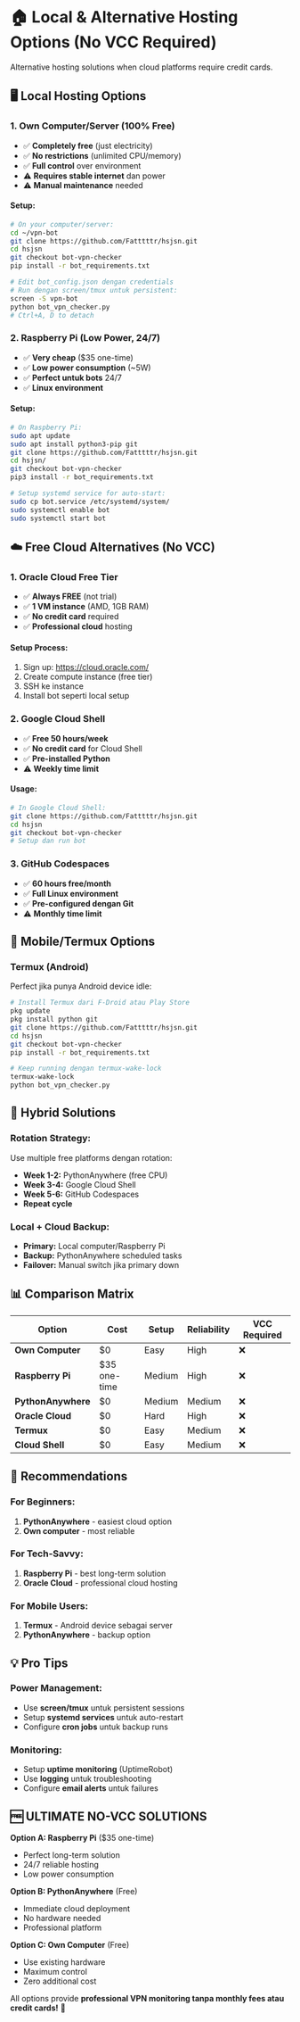 # 🏠 Local & Alternative Hosting Options (No VCC Required)

Alternative hosting solutions when cloud platforms require credit cards.

## 🖥️ Local Hosting Options

### **1. Own Computer/Server (100% Free)**
- ✅ **Completely free** (just electricity)
- ✅ **No restrictions** (unlimited CPU/memory)
- ✅ **Full control** over environment
- ⚠️ **Requires stable internet** dan power
- ⚠️ **Manual maintenance** needed

#### **Setup:**
```bash
# On your computer/server:
cd ~/vpn-bot
git clone https://github.com/Fatttttr/hsjsn.git
cd hsjsn
git checkout bot-vpn-checker
pip install -r bot_requirements.txt

# Edit bot_config.json dengan credentials
# Run dengan screen/tmux untuk persistent:
screen -S vpn-bot
python bot_vpn_checker.py
# Ctrl+A, D to detach
```

### **2. Raspberry Pi (Low Power, 24/7)**
- ✅ **Very cheap** ($35 one-time)
- ✅ **Low power consumption** (~5W)
- ✅ **Perfect untuk bots** 24/7
- ✅ **Linux environment**

#### **Setup:**
```bash
# On Raspberry Pi:
sudo apt update
sudo apt install python3-pip git
git clone https://github.com/Fatttttr/hsjsn.git
cd hsjsn/
git checkout bot-vpn-checker
pip3 install -r bot_requirements.txt

# Setup systemd service for auto-start:
sudo cp bot.service /etc/systemd/system/
sudo systemctl enable bot
sudo systemctl start bot
```

## ☁️ Free Cloud Alternatives (No VCC)

### **1. Oracle Cloud Free Tier**
- ✅ **Always FREE** (not trial)
- ✅ **1 VM instance** (AMD, 1GB RAM)
- ✅ **No credit card** required
- ✅ **Professional cloud** hosting

#### **Setup Process:**
1. Sign up: https://cloud.oracle.com/
2. Create compute instance (free tier)
3. SSH ke instance
4. Install bot seperti local setup

### **2. Google Cloud Shell**
- ✅ **Free 50 hours/week**
- ✅ **No credit card** for Cloud Shell
- ✅ **Pre-installed Python** 
- ⚠️ **Weekly time limit**

#### **Usage:**
```bash
# In Google Cloud Shell:
git clone https://github.com/Fatttttr/hsjsn.git
cd hsjsn
git checkout bot-vpn-checker
# Setup dan run bot
```

### **3. GitHub Codespaces**
- ✅ **60 hours free/month**
- ✅ **Full Linux environment**
- ✅ **Pre-configured dengan Git**
- ⚠️ **Monthly time limit**

## 📱 Mobile/Termux Options

### **Termux (Android)**
Perfect jika punya Android device idle:

```bash
# Install Termux dari F-Droid atau Play Store
pkg update
pkg install python git
git clone https://github.com/Fatttttr/hsjsn.git
cd hsjsn
git checkout bot-vpn-checker
pip install -r bot_requirements.txt

# Keep running dengan termux-wake-lock
termux-wake-lock
python bot_vpn_checker.py
```

## 🔄 Hybrid Solutions

### **Rotation Strategy:**
Use multiple free platforms dengan rotation:
- **Week 1-2:** PythonAnywhere (free CPU)
- **Week 3-4:** Google Cloud Shell
- **Week 5-6:** GitHub Codespaces
- **Repeat cycle**

### **Local + Cloud Backup:**
- **Primary:** Local computer/Raspberry Pi
- **Backup:** PythonAnywhere scheduled tasks
- **Failover:** Manual switch jika primary down

## 📊 Comparison Matrix

| Option | Cost | Setup | Reliability | VCC Required |
|--------|------|-------|-------------|--------------|
| **Own Computer** | $0 | Easy | High | ❌ |
| **Raspberry Pi** | $35 one-time | Medium | High | ❌ |
| **PythonAnywhere** | $0 | Medium | Medium | ❌ |
| **Oracle Cloud** | $0 | Hard | High | ❌ |
| **Termux** | $0 | Easy | Medium | ❌ |
| **Cloud Shell** | $0 | Easy | Medium | ❌ |

## 🎯 Recommendations

### **For Beginners:**
1. **PythonAnywhere** - easiest cloud option
2. **Own computer** - most reliable

### **For Tech-Savvy:**
1. **Raspberry Pi** - best long-term solution
2. **Oracle Cloud** - professional cloud hosting

### **For Mobile Users:**
1. **Termux** - Android device sebagai server
2. **PythonAnywhere** - backup option

## 💡 Pro Tips

### **Power Management:**
- Use **screen/tmux** untuk persistent sessions
- Setup **systemd services** untuk auto-restart
- Configure **cron jobs** untuk backup runs

### **Monitoring:**
- Setup **uptime monitoring** (UptimeRobot)
- Use **logging** untuk troubleshooting
- Configure **email alerts** untuk failures

## 🆓 ULTIMATE NO-VCC SOLUTIONS

**Option A: Raspberry Pi** ($35 one-time)
- Perfect long-term solution
- 24/7 reliable hosting
- Low power consumption

**Option B: PythonAnywhere** (Free)
- Immediate cloud deployment
- No hardware needed
- Professional platform

**Option C: Own Computer** (Free)
- Use existing hardware
- Maximum control
- Zero additional cost

All options provide **professional VPN monitoring tanpa monthly fees atau credit cards!** 🚀